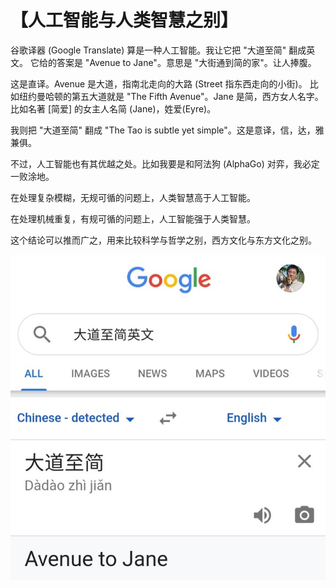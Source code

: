 # 【人工智能与人类智慧之别】

谷歌译器 (Google Translate) 算是一种人工智能。我让它把 "大道至简" 翻成英文。
它给的答案是 "Avenue to Jane"。意思是 "大街通到简的家"。让人捧腹。

这是直译。Avenue 是大道，指南北走向的大路 (Street 指东西走向的小街)。
比如纽约曼哈顿的第五大道就是 "The Fifth Avenue"。Jane 是简，西方女人名字。
比如名著 [简爱] 的女主人名简 (Jane)，姓爱(Eyre)。

我则把 "大道至简" 翻成 "The Tao is subtle yet simple"。这是意译，信，达，雅兼俱。

不过，人工智能也有其优越之处。比如我要是和阿法狗 (AlphaGo) 对弈，我必定一败涂地。

在处理复杂模糊，无规可循的问题上，人类智慧高于人工智能。

在处理机械重复，有规可循的问题上，人工智能强于人类智慧。

这个结论可以推而广之，用来比较科学与哲学之别，西方文化与东方文化之别。

![](57.jpg)
